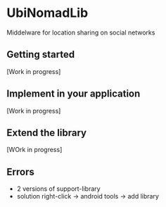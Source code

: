 UbiNomadLib
===========

Middelware for location sharing on social networks


## Getting started

[Work in progress]


## Implement in your application

[Work in progress]


## Extend the library

[WOrk in progress]

## Errors
- 2 versions of support-library
- solution right-click -> android tools -> add library
